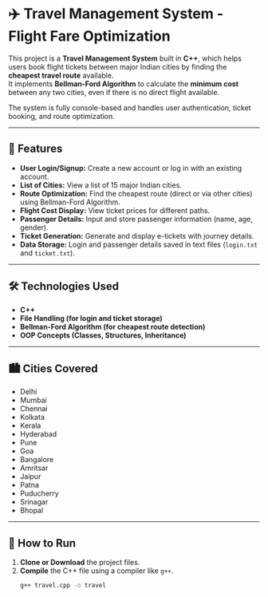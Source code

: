 # ✈️ Travel Management System - Flight Fare Optimization

This project is a **Travel Management System** built in **C++**, which helps users book flight tickets between major Indian cities by finding the **cheapest travel route** available.  
It implements **Bellman-Ford Algorithm** to calculate the **minimum cost** between any two cities, even if there is no direct flight available.

The system is fully console-based and handles user authentication, ticket booking, and route optimization.

---

## 🚀 Features

- **User Login/Signup:** Create a new account or log in with an existing account.
- **List of Cities:** View a list of 15 major Indian cities.
- **Route Optimization:** Find the cheapest route (direct or via other cities) using Bellman-Ford Algorithm.
- **Flight Cost Display:** View ticket prices for different paths.
- **Passenger Details:** Input and store passenger information (name, age, gender).
- **Ticket Generation:** Generate and display e-tickets with journey details.
- **Data Storage:** Login and passenger details saved in text files (`login.txt` and `ticket.txt`).

---

## 🛠️ Technologies Used

- **C++**
- **File Handling (for login and ticket storage)**
- **Bellman-Ford Algorithm (for cheapest route detection)**
- **OOP Concepts (Classes, Structures, Inheritance)**

---

## 🏙️ Cities Covered

- Delhi
- Mumbai
- Chennai
- Kolkata
- Kerala
- Hyderabad
- Pune
- Goa
- Bangalore
- Amritsar
- Jaipur
- Patna
- Puducherry
- Srinagar
- Bhopal

---

## 📂 How to Run

1. **Clone or Download** the project files.
2. **Compile** the C++ file using a compiler like `g++`.
   ```bash
   g++ travel.cpp -o travel
